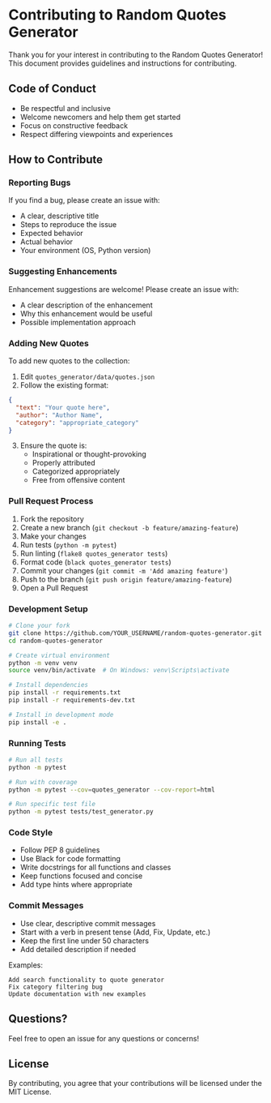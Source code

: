 # Contributing to Random Quotes Generator

Thank you for your interest in contributing to the Random Quotes Generator! This document provides guidelines and instructions for contributing.

## Code of Conduct

- Be respectful and inclusive
- Welcome newcomers and help them get started
- Focus on constructive feedback
- Respect differing viewpoints and experiences

## How to Contribute

### Reporting Bugs

If you find a bug, please create an issue with:
- A clear, descriptive title
- Steps to reproduce the issue
- Expected behavior
- Actual behavior
- Your environment (OS, Python version)

### Suggesting Enhancements

Enhancement suggestions are welcome! Please create an issue with:
- A clear description of the enhancement
- Why this enhancement would be useful
- Possible implementation approach

### Adding New Quotes

To add new quotes to the collection:

1. Edit `quotes_generator/data/quotes.json`
2. Follow the existing format:
```json
{
  "text": "Your quote here",
  "author": "Author Name",
  "category": "appropriate_category"
}
```
3. Ensure the quote is:
   - Inspirational or thought-provoking
   - Properly attributed
   - Categorized appropriately
   - Free from offensive content

### Pull Request Process

1. Fork the repository
2. Create a new branch (`git checkout -b feature/amazing-feature`)
3. Make your changes
4. Run tests (`python -m pytest`)
5. Run linting (`flake8 quotes_generator tests`)
6. Format code (`black quotes_generator tests`)
7. Commit your changes (`git commit -m 'Add amazing feature'`)
8. Push to the branch (`git push origin feature/amazing-feature`)
9. Open a Pull Request

### Development Setup

```bash
# Clone your fork
git clone https://github.com/YOUR_USERNAME/random-quotes-generator.git
cd random-quotes-generator

# Create virtual environment
python -m venv venv
source venv/bin/activate  # On Windows: venv\Scripts\activate

# Install dependencies
pip install -r requirements.txt
pip install -r requirements-dev.txt

# Install in development mode
pip install -e .
```

### Running Tests

```bash
# Run all tests
python -m pytest

# Run with coverage
python -m pytest --cov=quotes_generator --cov-report=html

# Run specific test file
python -m pytest tests/test_generator.py
```

### Code Style

- Follow PEP 8 guidelines
- Use Black for code formatting
- Write docstrings for all functions and classes
- Keep functions focused and concise
- Add type hints where appropriate

### Commit Messages

- Use clear, descriptive commit messages
- Start with a verb in present tense (Add, Fix, Update, etc.)
- Keep the first line under 50 characters
- Add detailed description if needed

Examples:
```
Add search functionality to quote generator
Fix category filtering bug
Update documentation with new examples
```

## Questions?

Feel free to open an issue for any questions or concerns!

## License

By contributing, you agree that your contributions will be licensed under the MIT License.
